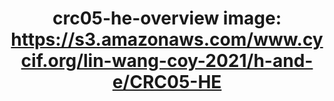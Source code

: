 ---
title: "crc05-he-overview
image: https://s3.amazonaws.com/www.cycif.org/lin-wang-coy-2021/h-and-e/CRC05-HE"
layout: osd-exhibit
paper: config-HTA-CRCATLAS-1
figure: crc05-he-overview
---